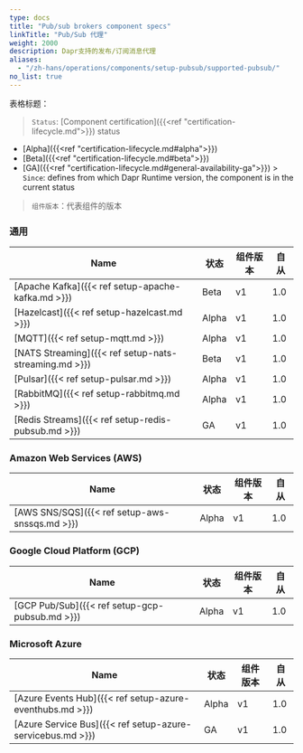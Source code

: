 ```yaml
---
type: docs
title: "Pub/sub brokers component specs"
linkTitle: "Pub/Sub 代理"
weight: 2000
description: Dapr支持的发布/订阅消息代理
aliases:
  - "/zh-hans/operations/components/setup-pubsub/supported-pubsub/"
no_list: true
---
```


表格标题：

> `Status`: [Component certification]({{<ref "certification-lifecycle.md">}}) status
  - [Alpha]({{<ref "certification-lifecycle.md#alpha">}})
  - [Beta]({{<ref "certification-lifecycle.md#beta">}})
  - [GA]({{<ref "certification-lifecycle.md#general-availability-ga">}}) > `Since`: defines from which Dapr Runtime version, the component is in the current status

> `组件版本`：代表组件的版本
### 通用

| Name                                                  | 状态    | 组件版本 | 自从  |
| ----------------------------------------------------- | ----- | ---- | --- |
| [Apache Kafka]({{< ref setup-apache-kafka.md >}})     | Beta  | v1   | 1.0 |
| [Hazelcast]({{< ref setup-hazelcast.md >}})           | Alpha | v1   | 1.0 |
| [MQTT]({{< ref setup-mqtt.md >}})                     | Alpha | v1   | 1.0 |
| [NATS Streaming]({{< ref setup-nats-streaming.md >}}) | Beta  | v1   | 1.0 |
| [Pulsar]({{< ref setup-pulsar.md >}})                 | Alpha | v1   | 1.0 |
| [RabbitMQ]({{< ref setup-rabbitmq.md >}})             | Alpha | v1   | 1.0 |
| [Redis Streams]({{< ref setup-redis-pubsub.md >}})    | GA    | v1   | 1.0 |

### Amazon Web Services (AWS)

| Name                                           | 状态    | 组件版本 | 自从  |
| ---------------------------------------------- | ----- | ---- | --- |
| [AWS SNS/SQS]({{< ref setup-aws-snssqs.md >}}) | Alpha | v1   | 1.0 |

### Google Cloud Platform (GCP)

| Name                                           | 状态    | 组件版本 | 自从  |
| ---------------------------------------------- | ----- | ---- | --- |
| [GCP Pub/Sub]({{< ref setup-gcp-pubsub.md >}}) | Alpha | v1   | 1.0 |

### Microsoft Azure

| Name                                                       | 状态    | 组件版本 | 自从  |
| ---------------------------------------------------------- | ----- | ---- | --- |
| [Azure Events Hub]({{< ref setup-azure-eventhubs.md >}})   | Alpha | v1   | 1.0 |
| [Azure Service Bus]({{< ref setup-azure-servicebus.md >}}) | GA    | v1   | 1.0 |
